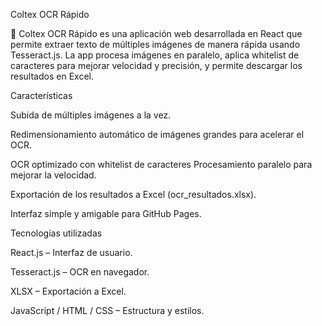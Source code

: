 Coltex OCR Rápido

📸 Coltex OCR Rápido es una aplicación web desarrollada en React que permite extraer texto de múltiples imágenes de manera rápida usando Tesseract.js. La app procesa imágenes en paralelo, aplica whitelist de caracteres para mejorar velocidad y precisión, y permite descargar los resultados en Excel.

Características

Subida de múltiples imágenes a la vez.

Redimensionamiento automático de imágenes grandes para acelerar el OCR.

OCR optimizado con whitelist de caracteres
Procesamiento paralelo para mejorar la velocidad.

Exportación de los resultados a Excel (ocr_resultados.xlsx).

Interfaz simple y amigable para GitHub Pages.

Tecnologías utilizadas

React.js – Interfaz de usuario.

Tesseract.js – OCR en navegador.

XLSX – Exportación a Excel.

JavaScript / HTML / CSS – Estructura y estilos.

